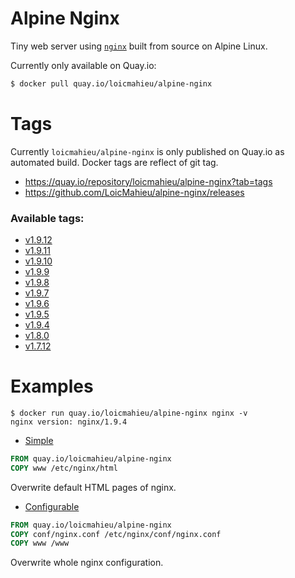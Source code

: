 # Alpine Nginx

Tiny web server using [`nginx`](http://nginx.org/) built from source on Alpine Linux.

Currently only available on Quay.io:
```sh
$ docker pull quay.io/loicmahieu/alpine-nginx
```

# Tags
Currently `loicmahieu/alpine-nginx` is only published on Quay.io as automated build. Docker tags are reflect of git tag.
- https://quay.io/repository/loicmahieu/alpine-nginx?tab=tags
- https://github.com/LoicMahieu/alpine-nginx/releases

### Available tags:
- [v1.9.12](https://github.com/LoicMahieu/alpine-nginx/releases/tag/v1.9.12)
- [v1.9.11](https://github.com/LoicMahieu/alpine-nginx/releases/tag/v1.9.11)
- [v1.9.10](https://github.com/LoicMahieu/alpine-nginx/releases/tag/v1.9.10)
- [v1.9.9](https://github.com/LoicMahieu/alpine-nginx/releases/tag/v1.9.9)
- [v1.9.8](https://github.com/LoicMahieu/alpine-nginx/releases/tag/v1.9.8)
- [v1.9.7](https://github.com/LoicMahieu/alpine-nginx/releases/tag/v1.9.7)
- [v1.9.6](https://github.com/LoicMahieu/alpine-nginx/releases/tag/v1.9.6)
- [v1.9.5](https://github.com/LoicMahieu/alpine-nginx/releases/tag/v1.9.5)
- [v1.9.4](https://github.com/LoicMahieu/alpine-nginx/releases/tag/v1.9.4)
- [v1.8.0](https://github.com/LoicMahieu/alpine-nginx/releases/tag/v1.8.0)
- [v1.7.12](https://github.com/LoicMahieu/alpine-nginx/releases/tag/v1.7.12)

# Examples
```
$ docker run quay.io/loicmahieu/alpine-nginx nginx -v
nginx version: nginx/1.9.4
```

- [Simple](./examples/simple/Dockerfile)
```Dockerfile
FROM quay.io/loicmahieu/alpine-nginx
COPY www /etc/nginx/html
```
Overwrite default HTML pages of nginx.

- [Configurable](./examples/full/Dockerfile)
```Dockerfile
FROM quay.io/loicmahieu/alpine-nginx
COPY conf/nginx.conf /etc/nginx/conf/nginx.conf
COPY www /www
```
Overwrite whole nginx configuration.
